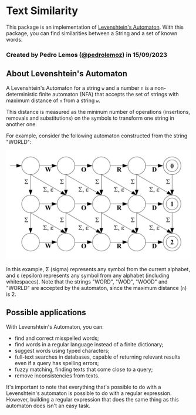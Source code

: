 # Text Similarity

This package is an implementation of [Levenshtein's Automaton](https://en.wikipedia.org/wiki/Levenshtein_automaton).
With this package, you can find similarities between a String and a set of known words.

### Created by Pedro Lemos ([@pedrolemoz](https://github.com/pedrolemoz)) in 15/09/2023

## About Levenshtein's Automaton

A Levenshtein's Automaton for a string `w` and a number `n` is a non-deterministic finite automaton (NFA) that accepts the set of strings with maximum distance of `n` from a string `w`.

This distance is measured as the mininum number of operations (insertions, removals and substitutions) on the symbols to transform one string in another one.

For example, consider the following automaton constructed from the string "WORLD":

<p align="center">
  <img src="https://raw.githubusercontent.com/pedrolemoz/text_similarity/master/assets/automaton.jpg"/>

In this example, Σ (sigma) represents any symbol from the current alphabet, and ε (epsilon) represents any symbol from any alphabet (including whitespaces). Note that the strings "WORD", "WOD", "WOOD" and "WORLD" are accepted by the automaton, since the maximum distance (`n`) is 2.

## Possible applications

With Levenshtein's Automaton, you can:
  - find and correct misspelled words;
  - find words in a regular language instead of a finite dictionary;
  - suggest words using typed characters;
  - full-text searches in databases, capable of returning relevant results even if a query has spelling errors;
  - fuzzy matching, finding texts that come close to a query;
  - remove inconsistencies from texts.

It's important to note that everything that's possible to do with a Levenshtein's automaton is possible to do with a regular expression. However, building a regular expression that does the same thing as this automaton does isn't an easy task.